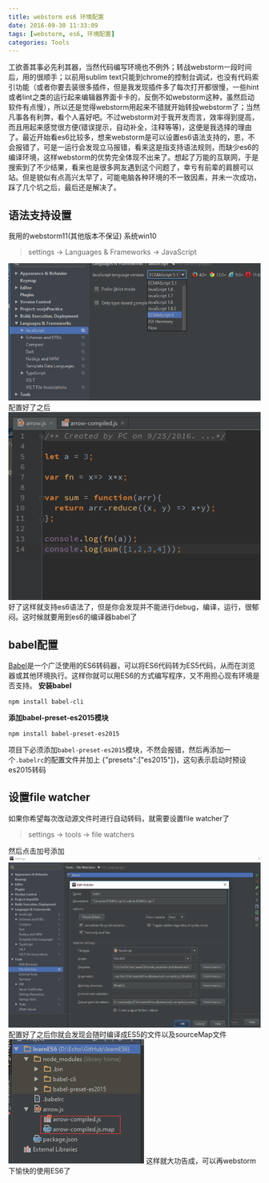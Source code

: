 ```yaml
---
title: webstorm es6 环境配置
date: 2016-09-30 11:33:09
tags: [webstorm, es6, 环境配置]
categories: Tools
---
```

工欲善其事必先利其器，当然代码编写环境也不例外；转战webstorm一段时间后，用的很顺手；以前用sublim text只能到chrome的控制台调试，也没有代码索引功能（或者你要去装很多插件，但是我发现插件多了每次打开都很慢，一些hint或者lint之类的运行起来编辑器界面卡卡的，反倒不如webstorm这种，虽然启动软件有点慢），所以还是觉得webstorm用起来不错就开始转投webstorm了；当然凡事各有利弊，看个人喜好吧。<!--more-->不过webstorm对于我开发而言，效率得到提高，而且用起来感觉很方便(错误提示，自动补全，注释等等)，这便是我选择的理由了。最近开始看es6比较多，想来webstorm是可以设置es6语法支持的，恩，不会报错了，可是一运行会发现立马报错，看来这是指支持语法规则，而缺少es6的编译环境，这样webstorm的优势完全体现不出来了。想起了万能的互联网，于是搜索到了不少结果，看来也是很多网友遇到这个问题了，幸亏有前辈的肩膀可以站。但是貌似有点高兴太早了，可能电脑各种环境的不一致因素，并未一次成功，踩了几个坑之后，最后还是解决了。

## 语法支持设置
我用的webstorm11(其他版本不保证) 系统win10
 > settings -> Languages & Frameworks -> JavaScript

![配置](/images/upload/setup-es6-1.png)
配置好了之后
![测试](/images/upload/setup-es6-2.png)
好了这样就支持es6语法了，但是你会发现并不能进行debug，编译，运行，很郁闷。这时候就要用到es6的编译器babel了

## babel配置
[Babel](https://babeljs.io/)是一个广泛使用的ES6转码器，可以将ES6代码转为ES5代码，从而在浏览器或其他环境执行。这样你就可以用ES6的方式编写程序，又不用担心现有环境是否支持。
**安装babel**
```
npm install babel-cli
```

**添加babel-preset-es2015模块**
```
npm install babel-preset-es2015
```
项目下必须添加`babel-preset-es2015`模块，不然会报错，然后再添加一个`.babelrc`的配置文件并加上 {"presets":["es2015"]}，这句表示启动时预设es2015转码

## 设置file watcher
如果你希望每次改动源文件时进行自动转码，就需要设置file watcher了
 > settings -> tools -> file watchers

然后点击加号添加
![配置file watcher](/images/upload/setup-es6-3.png)
配置好了之后你就会发现会随时编译成ES5的文件以及sourceMap文件
![转码成ES5](/images/upload/setup-es6-4.png)
这样就大功告成，可以再webstorm下愉快的使用ES6了
